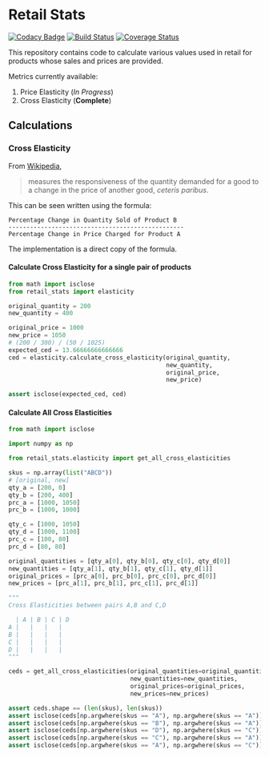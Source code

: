 # Retail Stats

[![Codacy Badge](https://api.codacy.com/project/badge/Grade/63c5fafac4ed4af59e10c88538d3d7ef)](https://app.codacy.com/manual/insectatorious/retail-stats?utm_source=github.com&utm_medium=referral&utm_content=insectatorious/retail-stats&utm_campaign=Badge_Grade_Dashboard)
[![Build Status](https://travis-ci.org/insectatorious/retail-stats.svg?branch=master)](https://travis-ci.org/insectatorious/retail-stats)
[![Coverage Status](https://coveralls.io/repos/github/insectatorious/retail-stats/badge.svg?branch=master)](https://coveralls.io/github/insectatorious/retail-stats?branch=master)

This repository contains code to calculate various values used in retail for 
products whose sales and prices are provided.

Metrics currently available:

 1. Price Elasticity (_In Progress_)
 2. Cross Elasticity (**Complete**)

## Calculations

### Cross Elasticity
From [Wikipedia](https://en.wikipedia.org/wiki/Cross_elasticity_of_demand), 
> measures the responsiveness of the quantity demanded for a good to a change 
>in the price of another good, _ceteris paribus_.

This can be seen written using the formula:

```text
Percentage Change in Quantity Sold of Product B
-------------------------------------------------
Percentage Change in Price Charged for Product A
``` 

The implementation is a direct copy of the formula. 

#### Calculate Cross Elasticity for a single pair of products
```python
from math import isclose
from retail_stats import elasticity

original_quantity = 200
new_quantity = 400

original_price = 1000
new_price = 1050
# (200 / 300) / (50 / 1025)
expected_ced = 13.66666666666666
ced = elasticity.calculate_cross_elasticity(original_quantity, 
                                            new_quantity, 
                                            original_price, 
                                            new_price)

assert isclose(expected_ced, ced)
```

#### Calculate All Cross Elasticities

```python
from math import isclose

import numpy as np

from retail_stats.elasticity import get_all_cross_elasticities

skus = np.array(list("ABCD"))
# [original, new]
qty_a = [200, 0]
qty_b = [200, 400]
prc_a = [1000, 1050]
prc_b = [1000, 1000]

qty_c = [1000, 1050]
qty_d = [1000, 1100]
prc_c = [100, 80]
prc_d = [80, 80]

original_quantities = [qty_a[0], qty_b[0], qty_c[0], qty_d[0]]
new_quantities = [qty_a[1], qty_b[1], qty_c[1], qty_d[1]]
original_prices = [prc_a[0], prc_b[0], prc_c[0], prc_d[0]]
new_prices = [prc_a[1], prc_b[1], prc_c[1], prc_d[1]]

"""
Cross Elasticities between pairs A,B and C,D

  | A | B | C | D 
A |   |   |   |
B |   |   |   | 
C |   |   |   | 
D |   |   |   |
"""

ceds = get_all_cross_elasticities(original_quantities=original_quantities,
                                  new_quantities=new_quantities,
                                  original_prices=original_prices,
                                  new_prices=new_prices)

assert ceds.shape == (len(skus), len(skus))
assert isclose(ceds[np.argwhere(skus == "A"), np.argwhere(skus == "A")], -41)
assert isclose(ceds[np.argwhere(skus == "B"), np.argwhere(skus == "A")], 13.66666666666666)
assert isclose(ceds[np.argwhere(skus == "D"), np.argwhere(skus == "C")], -0.4285714286)
assert isclose(ceds[np.argwhere(skus == "C"), np.argwhere(skus == "A")], 1)
assert isclose(ceds[np.argwhere(skus == "A"), np.argwhere(skus == "C")], 9)

```
